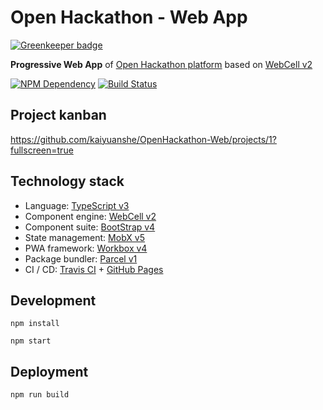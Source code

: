# Open Hackathon - Web App

[![Greenkeeper badge](https://badges.greenkeeper.io/kaiyuanshe/OpenHackathon-Web.svg)](https://greenkeeper.io/)


**Progressive Web App** of [Open Hackathon platform][1] based on [WebCell v2][2]

[![NPM Dependency](https://david-dm.org/kaiyuanshe/OpenHackathon-Web.svg)][3]
[![Build Status](https://travis-ci.com/kaiyuanshe/OpenHackathon-Web.svg?branch=master)][4]

## Project kanban

https://github.com/kaiyuanshe/OpenHackathon-Web/projects/1?fullscreen=true

## Technology stack

-   Language: [TypeScript v3][5]
-   Component engine: [WebCell v2][6]
-   Component suite: [BootStrap v4][7]
-   State management: [MobX v5][8]
-   PWA framework: [Workbox v4][9]
-   Package bundler: [Parcel v1][10]
-   CI / CD: [Travis CI][11] + [GitHub Pages][12]

## Development

```shell
npm install

npm start
```

## Deployment

```shell
npm run build
```

[1]: https://hacking.kaiyuanshe.cn/
[2]: https://web-cell.dev/
[3]: https://david-dm.org/kaiyuanshe/OpenHackathon-Web
[4]: https://travis-ci.com/kaiyuanshe/OpenHackathon-Web
[5]: https://typescriptlang.org
[6]: https://web-cell.dev/
[7]: https://getbootstrap.com
[8]: https://mobx.js.org
[9]: https://developers.google.com/web/tools/workbox
[10]: https://parceljs.org
[11]: https://travis-ci.com/
[12]: https://pages.github.com/

